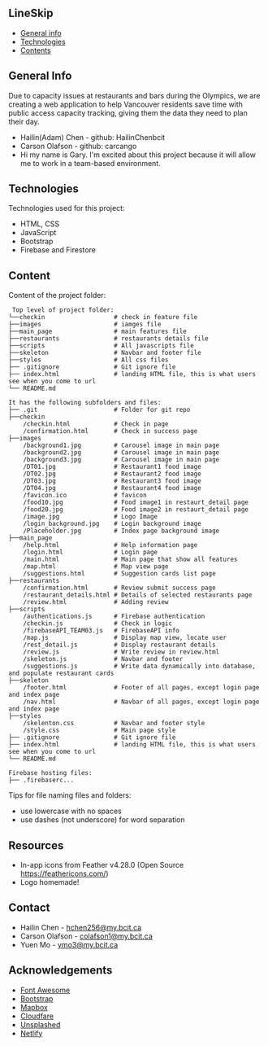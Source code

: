 ## LineSkip

* [General info](#general-info)
* [Technologies](#technologies)
* [Contents](#content)

## General Info
Due to capacity issues at restaurants and bars during the Olympics, we are creating a web application to help Vancouver residents save time with public access capacity tracking, giving them the data they need to plan their day.

* Hailin(Adam) Chen - github: HailinChenbcit
* Carson Olafson - github: carcango
* Hi my name is Gary. I'm excited about this project because it will allow me to work in a team-based environment.
	
## Technologies
Technologies used for this project:
* HTML, CSS
* JavaScript
* Bootstrap 
* Firebase and Firestore 
	
## Content
Content of the project folder:

```
 Top level of project folder: 
└──checkin                   # check in feature file
├──images                    # iamges file
├──main_page                 # main features file
├──restaurants               # restaurants details file
├──scripts                   # All javascripts file
├──skeleton                  # Navbar and footer file
├──styles                    # All css files
├── .gitignore               # Git ignore file
├── index.html               # landing HTML file, this is what users see when you come to url
└── README.md

It has the following subfolders and files:
├── .git                     # Folder for git repo
├──checkin
    /checkin.html            # Check in page
    /confirmation.html       # Check in success page
├──images
    /background1.jpg         # Carousel image in main page
    /background2.jpg         # Carousel image in main page
    /background3.jpg         # Carousel image in main page
    /DT01.jpg                # Restaurant1 food image
    /DT02.jpg                # Restaurant2 food image
    /DT03.jpg                # Restaurant3 food image
    /DT04.jpg                # Restaurant4 food image
    /favicon.ico             # favicon
    /food10.jpg              # Food image1 in restaurt_detail page
    /food20.jpg              # Food image2 in restaurt_detail page
    /image.jpg               # Logo Image
    /login_background.jpg    # Login background image
    /Placeholder.jpg         # Index page background image
├──main_page
    /help.html               # Help information page
    /login.html              # Login page
    /main.html               # Main page that show all features
    /map.html                # Map view page
    /suggestions.html        # Suggestion cards list page
├──restaurants
    /confirmation.html       # Review submit success page
    /restaurant_details.html # Details of selected restaurants page
    /review.html             # Adding review
├──scripts
    /authentications.js      # Firebase authentication
    /checkin.js              # Check in logic
    /firebaseAPI_TEAM03.js   # FirebaseAPI info
    /map.js                  # Display map view, locate user
    /rest_detail.js          # Display restaurant details
    /review.js               # Write review in review.html
    /skeleton.js             # Navbar and footer
    /suggestions.js          # Write data dynamically into database, and populate restaurant cards
├──skeleton
    /footer.html             # Footer of all pages, except login page and index page
    /nav.html                # Navbar of all pages, except login page and index page
├──styles
    /skelenton.css           # Navbar and footer style
    /style.css               # Main page style
├── .gitignore               # Git ignore file
├── index.html               # landing HTML file, this is what users see when you come to url
└── README.md

Firebase hosting files: 
├── .firebaserc...

```

Tips for file naming files and folders:
* use lowercase with no spaces
* use dashes (not underscore) for word separation

## Resources
- In-app icons from Feather v4.28.0 (Open Source https://feathericons.com/)
- Logo homemade!

## Contact 
* Hailin Chen - hchen256@my.bcit.ca 
* Carson Olafson - colafson1@my.bcit.ca
* Yuen Mo - ymo3@my.bcit.ca

## Acknowledgements 
* <a href="https://fontawesome.com/">Font Awesome</a>
* <a href="https://getbootstrap.com/">Bootstrap</a>
* <a href="https://mapbox.com/">Mapbox</a>
* <a href="https://cdnjs.com/libraries/Chart.js">Cloudfare</a>
* <a href="https://unsplash.com/">Unsplashed</a>
* <a href="https://www.netlify.com/">Netlify</a>
